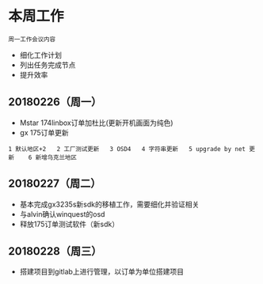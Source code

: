 # 本周工作 
`周一工作会议内容`
- 细化工作计划  
- 列出任务完成节点 
- 提升效率  
## 20180226（周一） 
- Mstar 174linbox订单加杜比(更新开机画面为纯色)  
- gx 175订单更新  

`1 默认地区+2  
2 工厂测试更新  
3 OSD4  
4 字符串更新  
5 upgrade by net 更新   
6 新增乌克兰地区 `

## 20180227（周二） 
- 基本完成gx3235s新sdk的移植工作，需要细化并验证相关  
- 与alvin确认winquest的osd  
- 释放175订单测试软件（新sdk） 

## 20180228（周三） 
- 搭建项目到gitlab上进行管理，以订单为单位搭建项目 
